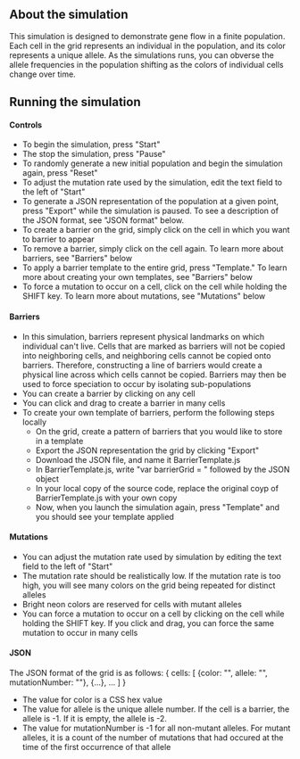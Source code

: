 ## About the simulation
This simulation is designed to demonstrate gene flow in a finite population. Each cell in the grid represents an individual in the population, and its color represents a unique allele. As the simulations runs, you can obverse the allele frequencies in the population shifting as the colors of individual cells change over time.

## Running the simulation
#### Controls
+ To begin the simulation, press "Start"
+ The stop the simulation, press "Pause"
+ To randomly generate a new initial population and begin the simulation again, press "Reset"
+ To adjust the mutation rate used by the simulation, edit the text field to the left of "Start"
+ To generate a JSON representation of the population at a given point, press "Export" while the simulation is paused. To see a description of the JSON format, see "JSON format" below.
+ To create a barrier on the grid, simply click on the cell in which you want to barrier to appear
+ To remove a barrier, simply click on the cell again. To learn more about barriers, see "Barriers" below
+ To apply a barrier template to the entire grid, press "Template." To learn more about creating your own templates, see "Barriers" below
+ To force a mutation to occur on a cell, click on the cell while holding the SHIFT key. To learn more about mutations, see "Mutations" below

#### Barriers
+ In this simulation, barriers represent physical landmarks on which individual can't live. Cells that are marked as barriers will not be copied into neighboring cells, and neighboring cells cannot be copied onto barriers. Therefore, constructing a line of barriers would create a physical line across which cells cannot be copied. Barriers may then be used to force speciation to occur by isolating sub-populations
+ You can create a barrier by clicking on any cell
+ You can click and drag to create a barrier in many cells
+ To create your own template of barriers, perform the following steps locally
	* On the grid, create a pattern of barriers that you would like to store in a template
	* Export the JSON representation the grid by clicking "Export"
	* Download the JSON file, and name it BarrierTemplate.js
	* In BarrierTemplate.js, write "var barrierGrid = " followed by the JSON object
	* In your local copy of the source code, replace the original coyp of BarrierTemplate.js with your own copy
	* Now, when you launch the simulation again, press "Template" and you should see your template applied

#### Mutations
+ You can adjust the mutation rate used by simulation by editing the text field to the left of "Start"
+ The mutation rate should be realistically low. If the mutation rate is too high, you will see many colors on the grid being repeated for distinct alleles
+ Bright neon colors are reserved for cells with mutant alleles
+ You can force a mutation to occur on a cell by clicking on the cell while holding the SHIFT key. If you click and drag, you can force the same mutation to occur in many cells

#### JSON
The JSON format of the grid is as follows:
{ cells: [ {color: "", allele: "", mutationNumber: ""}, {...}, ... ] }
+ The value for color is a CSS hex value
+ The value for allele is the unique allele number. If the cell is a barrier, the allele is -1. If it is empty, the allele is -2.
+ The value for mutationNumber is -1 for all non-mutant alleles. For mutant alleles, it is a count of the number of mutations that had occured at the time of the first occurrence of that allele